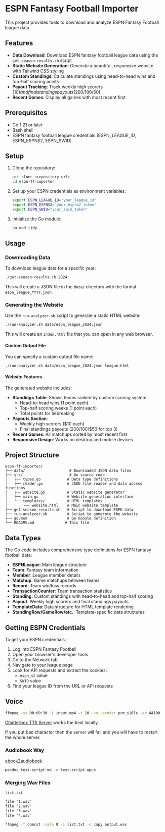 # ESPN Fantasy Football Importer

This project provides tools to download and analyze ESPN Fantasy Football league data.

## Features

- **Data Download**: Download ESPN fantasy football league data using the `get-season-results.sh` script
- **Static Website Generation**: Generate a beautiful, responsive website with Tailwind CSS styling
- **Custom Standings**: Calculate standings using head-to-head wins and top-half scoring points
- **Payout Tracking**: Track weekly high scorers ($10) and final standings payouts ($200/$100/$50)
- **Recent Games**: Display all games with most recent first

## Prerequisites

- Go 1.21 or later
- Bash shell
- ESPN fantasy football league credentials (ESPN_LEAGUE_ID, ESPN_ESPNS2, ESPN_SWID)

## Setup

1. Clone the repository:

   ```bash
   git clone <repository-url>
   cd espn-ff-importer
   ```

2. Set up your ESPN credentials as environment variables:

   ```bash
   export ESPN_LEAGUE_ID="your_league_id"
   export ESPN_ESPNS2="your_espns2_token"
   export ESPN_SWID="your_swid_token"
   ```

3. Initialize the Go module:
   ```bash
   go mod tidy
   ```

## Usage

### Downloading Data

To download league data for a specific year:

```bash
./get-season-results.sh 2024
```

This will create a JSON file in the `data/` directory with the format `espn_league_YYYY.json`.

### Generating the Website

Use the `run-analyzer.sh` script to generate a static HTML website:

```bash
./run-analyzer.sh data/espn_league_2024.json
```

This will create an `index.html` file that you can open in any web browser.

#### Custom Output File

You can specify a custom output file name:

```bash
./run-analyzer.sh data/espn_league_2024.json league.html
```

#### Website Features

The generated website includes:

- **Standings Table**: Shows teams ranked by custom scoring system
  - Head-to-head wins (1 point each)
  - Top-half scoring weeks (1 point each)
  - Total points for tiebreaking
- **Payouts Section**:
  - Weekly high scorers ($10 each)
  - Final standings payouts ($200/$100/$50 for top 3)
- **Recent Games**: All matchups sorted by most recent first
- **Responsive Design**: Works on desktop and mobile devices

## Project Structure

```
espn-ff-importer/
├── data/                    # Downloaded JSON data files
├── src/                     # Go source code
│   ├── types.go            # Data type definitions
│   ├── reader.go           # JSON file reader and data access functions
│   ├── website.go          # Static website generator
│   ├── main.go             # Website generation interface
│   └── templates/          # HTML templates
│       └── website.html    # Main website template
├── get-season-results.sh   # Script to download ESPN data
├── run-analyzer.sh         # Script to generate the website
├── go.mod                  # Go module definition
└── README.md              # This file
```

## Data Types

The Go code includes comprehensive type definitions for ESPN fantasy football data:

- **ESPNLeague**: Main league structure
- **Team**: Fantasy team information
- **Member**: League member details
- **Matchup**: Game matchups between teams
- **Record**: Team win/loss records
- **TransactionCounter**: Team transaction statistics
- **Standing**: Custom standings with head-to-head and top-half scoring
- **Payout**: Weekly high scorers and final standings payouts
- **TemplateData**: Data structure for HTML template rendering
- **StandingRow/GameRow/etc.**: Template-specific data structures

## Getting ESPN Credentials

To get your ESPN credentials:

1. Log into ESPN Fantasy Football
2. Open your browser's developer tools
3. Go to the Network tab
4. Navigate to your league page
5. Look for API requests and extract the cookies:
   - `espn_s2` value
   - `SWID` value
6. Find your league ID from the URL or API requests

## Voice

```sh
ffmpeg -ss 00:00:30 -i input.mp4 -t 10 -vn -acodec pcm_s16le -ar 44100 -ac 2 output.wav
```

[Chatterbox TTS Server](https://github.com/devnen/Chatterbox-TTS-Server) works
the best locally.

If you put bad character then the server will fail and you will have to restart
the whole server.

### Audiobook Way

[ebook2audiobook](https://github.com/DrewThomasson/ebook2audiobook.git)

```sh
pandoc test-script.md -o test-script.epub
```

### Merging Wav Files

`list.txt`

```txt
file '1.wav'
file '2.wav'
file '3.wav'
file '4.wav'
```

```sh
ffmpeg -f concat -safe 0 -i list.txt -c copy output.wav
```

